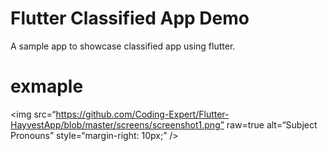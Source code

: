 # Flutter Classified App Demo

A sample app to showcase classified app using flutter. 

# exmaple

<img
src=“https://github.com/Coding-Expert/Flutter-HayvestApp/blob/master/screens/screenshot1.png”
raw=true
alt=“Subject Pronouns”
style=“margin-right: 10px;”
/>

